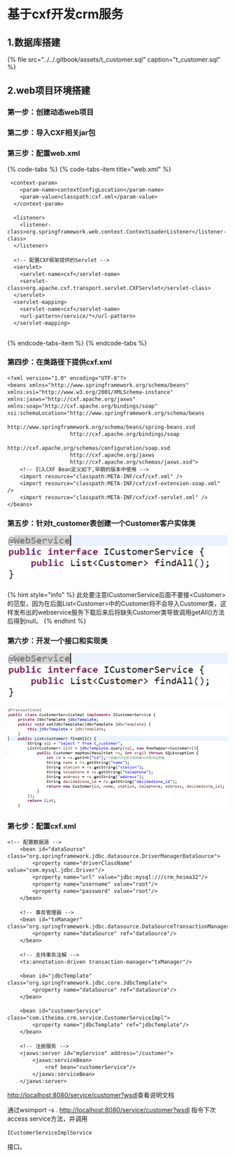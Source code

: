 # 基于cxf开发crm服务

## 1.数据库搭建

{% file src="../../.gitbook/assets/t\_customer.sql" caption="t\_customer.sql" %}

## 2.web项目环境搭建 

### 第一步：创建动态web项目 

### 第二步：导入CXF相关jar包

### 第三步：配置web.xml

{% code-tabs %}
{% code-tabs-item title="web.xml" %}
```text
 <context-param>
  	<param-name>contextConfigLocation</param-name>
  	<param-value>classpath:cxf.xml</param-value>
  </context-param>
  
  <listener>
  	<listener-class>org.springframework.web.context.ContextLoaderListener</listener-class>
  </listener>
  
  <!-- 配置CXF框架提供的Servlet -->
  <servlet>
  	<servlet-name>cxf</servlet-name>
  	<servlet-class>org.apache.cxf.transport.servlet.CXFServlet</servlet-class>
  </servlet>
  <servlet-mapping>
  	<servlet-name>cxf</servlet-name>
  	<url-pattern>/service/*</url-pattern>
  </servlet-mapping>


```
{% endcode-tabs-item %}
{% endcode-tabs %}

### 第四步：在类路径下提供cxf.xml

```text
<?xml version="1.0" encoding="UTF-8"?>
<beans xmlns="http://www.springframework.org/schema/beans"
xmlns:xsi="http://www.w3.org/2001/XMLSchema-instance" 
xmlns:jaxws="http://cxf.apache.org/jaxws"
xmlns:soap="http://cxf.apache.org/bindings/soap"
xsi:schemaLocation="http://www.springframework.org/schema/beans 
					http://www.springframework.org/schema/beans/spring-beans.xsd
					http://cxf.apache.org/bindings/soap 
					http://cxf.apache.org/schemas/configuration/soap.xsd
					http://cxf.apache.org/jaxws 
					http://cxf.apache.org/schemas/jaxws.xsd">
	<!-- 引入CXF Bean定义如下,早期的版本中使用 -->
	<import resource="classpath:META-INF/cxf/cxf.xml" />
	<import resource="classpath:META-INF/cxf/cxf-extension-soap.xml" />
	<import resource="classpath:META-INF/cxf/cxf-servlet.xml" />
</beans>

```

### 第五步：针对t\_customer表创建一个Customer客户实体类

![](../../.gitbook/assets/image%20%2815%29.png)

{% hint style="info" %}
此处要注意ICustomerService后面不要接&lt;Customer&gt;的范型，因为在后面List&lt;Customer&gt;中的Customer将不会导入Customer类，这样发布出的webservice服务下载后来后将缺失Customer类导致调用getAll\(\)方法后得到null。
{% endhint %}

### 第六步：开发一个接口和实现类

![](../../.gitbook/assets/image%20%2898%29.png)

![](../../.gitbook/assets/image%20%28121%29.png)

### 第七步：配置cxf.xml

```text
<!-- 配置数据源 -->
	<bean id="dataSource" class="org.springframework.jdbc.datasource.DriverManagerDataSource">
		<property name="driverClassName" value="com.mysql.jdbc.Driver"/>
		<property name="url" value="jdbc:mysql:///crm_heima32"/>
		<property name="username" value="root"/>
		<property name="password" value="root"/>
	</bean>
	
	<!-- 事务管理器 -->
	<bean id="txManager" class="org.springframework.jdbc.datasource.DataSourceTransactionManager">
		<property name="dataSource" ref="dataSource"/>
	</bean>
	
	<!-- 支持事务注解 -->
	<tx:annotation-driven transaction-manager="txManager"/>
	
	<bean id="jdbcTemplate" class="org.springframework.jdbc.core.JdbcTemplate">
		<property name="dataSource" ref="dataSource"/>
	</bean>
	
	<bean id="customerService" class="com.itheima.crm.service.CustomerServiceImpl">
		<property name="jdbcTemplate" ref="jdbcTemplate"/>
	</bean>
	
	<!-- 注册服务 -->
	<jaxws:server id="myService" address="/customer">
		<jaxws:serviceBean>
			<ref bean="customerService"/>
		</jaxws:serviceBean>
	</jaxws:server>

```

[http://localhost:8080/service/customer?wsdl](http://localhost:8080/service/customer?wsdl)查看说明文档

通过wsimport -s . [http://localhost:8080/service/customer?wsdl](http://localhost:8080/service/customer?wsdl) 指令下次access service方法，并调用

```text
ICustomerServiceImplService
```

 接口。

